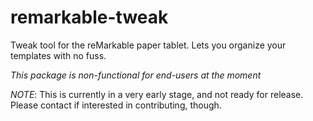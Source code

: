 # remarkable-tweak
Tweak tool for the reMarkable paper tablet. Lets you organize your templates with no fuss.

*This package is non-functional for end-users at the moment*

*NOTE*: This is currently in a very early stage, and not ready for release. Please contact if interested in contributing, though.
